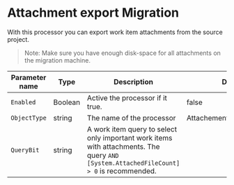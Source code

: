 # Attachment export Migration

With this processor you can export work item attachments from the source project.

> Note: Make sure you have enough disk-space for all attachments on the migration machine.


| Parameter name | Type    | Description                              | Default Value                            |
|----------------|---------|------------------------------------------|------------------------------------------|
| `Enabled`      | Boolean | Active the processor if it true.         | false                                    |
| `ObjectType`   | string  | The name of the processor                | AttachementExportMigrationConfig |
| `QueryBit`     | string  | A work item query to select only important work items with attachments. The query `AND [System.AttachedFileCount] > 0` is recommended. |                                          |

